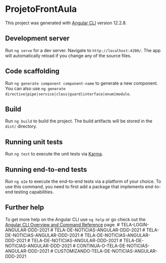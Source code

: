 # ProjetoFrontAula

This project was generated with [Angular CLI](https://github.com/angular/angular-cli) version 12.2.8.

## Development server

Run `ng serve` for a dev server. Navigate to `http://localhost:4200/`. The app will automatically reload if you change any of the source files.

## Code scaffolding

Run `ng generate component component-name` to generate a new component. You can also use `ng generate directive|pipe|service|class|guard|interface|enum|module`.

## Build

Run `ng build` to build the project. The build artifacts will be stored in the `dist/` directory.

## Running unit tests

Run `ng test` to execute the unit tests via [Karma](https://karma-runner.github.io).

## Running end-to-end tests

Run `ng e2e` to execute the end-to-end tests via a platform of your choice. To use this command, you need to first add a package that implements end-to-end testing capabilities.

## Further help

To get more help on the Angular CLI use `ng help` or go check out the [Angular CLI Overview and Command Reference](https://angular.io/cli) page.
#   T E L A - L O G I N - A N G U L A R - D D D - 2 0 2 1  
 #   T E L A - D E - N O T I C I A S - A N G U L A R - D D D - 2 0 2 1  
 #   T E L A - D E - N O T I C I A S - A N G U L A R - D D D - 2 0 2 1  
 #   T E L A - D E - N O T I C I A S - A N G U L A R - D D D - 2 0 2 1  
 #   T E L A - D E - N O T I C I A S - A N G U L A R - D D D - 2 0 2 1  
 #   T E L A - D E - N O T I C I A S - A N G U L A R - D D D - 2 0 2 1  
 #   C O N T I N U A - O - T E L A - D E - N O T I C I A S - A N G U L A R - D D D - 2 0 2 1  
 #   C U S T O M I Z A N D O - T E L A - D E - N O T I C I A S - A N G U L A R - D D D - 2 0 2 1  
 